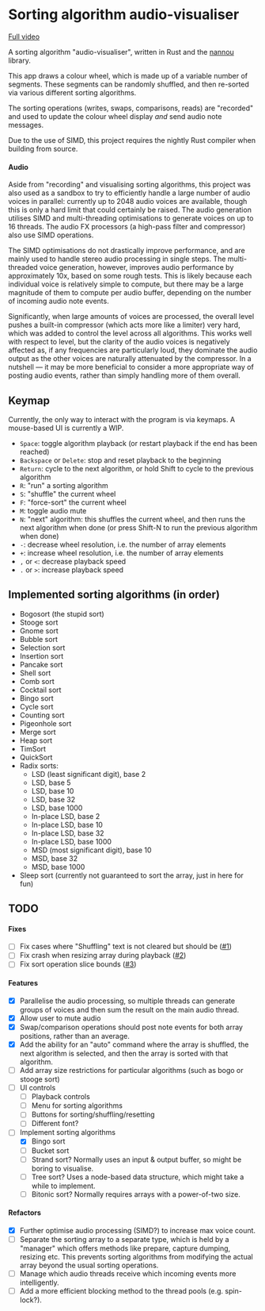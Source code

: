 # Sorting algorithm audio-visualiser

[Full video](https://drive.google.com/file/d/1UTanxeJtD_La77ys0kDYRH2Z_1uQbJi4/view?usp=sharing)

A sorting algorithm "audio-visualiser", written in Rust and the [nannou](https://github.com/nannou-org/nannou) library.

This app draws a colour wheel, which is made up of a variable number of segments. These segments can be randomly shuffled, and then re-sorted via various different sorting algorithms.

The sorting operations (writes, swaps, comparisons, reads) are "recorded" and used to update the colour wheel display *and* send audio note messages.

Due to the use of SIMD, this project requires the nightly Rust compiler when building from source.

#### Audio

Aside from "recording" and visualising sorting algorithms, this project was also used as a sandbox to try to efficiently handle a large number of audio voices in parallel: currently up to 2048 audio voices are available, though this is only a hard limit that could certainly be raised. The audio generation utilises SIMD and multi-threading optimisations to generate voices on up to 16 threads. The audio FX processors (a high-pass filter and compressor) also use SIMD operations.

The SIMD optimisations do not drastically improve performance, and are mainly used to handle stereo audio processing in single steps. The multi-threaded voice generation, however, improves audio performance by approximately 10x, based on some rough tests. This is likely because each individual voice is relatively simple to compute, but there may be a large magnitude of them to compute per audio buffer, depending on the number of incoming audio note events.

Significantly, when large amounts of voices are processed, the overall level pushes a built-in compressor (which acts more like a limiter) very hard, which was added to control the level across all algorithms. This works well with respect to level, but the clarity of the audio voices is negatively affected as, if any frequencies are particularly loud, they dominate the audio output as the other voices are naturally attenuated by the compressor. In a nutshell — it may be more beneficial to consider a more appropriate way of posting audio events, rather than simply handling more of them overall.

## Keymap

Currently, the only way to interact with the program is via keymaps. A mouse-based UI is currently a WIP.

- `Space`: toggle algorithm playback (or restart playback if the end has been reached)
- `Backspace` or `Delete`: stop and reset playback to the beginning
- `Return`: cycle to the next algorithm, or hold Shift to cycle to the previous algorithm
- `R`: "run" a sorting algorithm
- `S`: "shuffle" the current wheel
- `F`: "force-sort" the current wheel
- `M`: toggle audio mute
- `N`: "next" algorithm: this shuffles the current wheel, and then runs the next algorithm when done (or press Shift-N to run the previous algorithm when done)
- `-`: decrease wheel resolution, i.e. the number of array elements
- `+`: increase wheel resolution, i.e. the number of array elements
- `,` or `<`: decrease playback speed
- `.` or `>`: increase playback speed

## Implemented sorting algorithms (in order)

- Bogosort (the stupid sort)
- Stooge sort
- Gnome sort
- Bubble sort
- Selection sort
- Insertion sort
- Pancake sort
- Shell sort
- Comb sort
- Cocktail sort
- Bingo sort
- Cycle sort
- Counting sort
- Pigeonhole sort
- Merge sort
- Heap sort
- TimSort
- QuickSort
- Radix sorts:
    - LSD (least significant digit), base 2
    - LSD, base 5
    - LSD, base 10
    - LSD, base 32
    - LSD, base 1000
    - In-place LSD, base 2
    - In-place LSD, base 10
    - In-place LSD, base 32
    - In-place LSD, base 1000
    - MSD (most significant digit), base 10
    - MSD, base 32
    - MSD, base 1000
- Sleep sort (currently not guaranteed to sort the array, just in here for fun)

## TODO

#### Fixes
- [ ] Fix cases where "Shuffling" text is not cleared but should be ([#1](https://github.com/jamiegibney/sorting_algo_visualiser/issues/1))
- [ ] Fix crash when resizing array during playback ([#2](https://github.com/jamiegibney/sorting_algo_visualiser/issues/2))
- [ ] Fix sort operation slice bounds ([#3](https://github.com/jamiegibney/sorting_algo_visualiser/issues/3))

#### Features
- [x] Parallelise the audio processing, so multiple threads can generate groups of voices and then sum the result on the main audio thread.
- [x] Allow user to mute audio
- [x] Swap/comparison operations should post note events for both array positions, rather than an average.
- [x] Add the ability for an "auto" command where the array is shuffled, the next algorithm is selected, and then the array is sorted with that algorithm.
- [ ] Add array size restrictions for particular algorithms (such as bogo or stooge sort)
- [ ] UI controls
    - [ ] Playback controls
    - [ ] Menu for sorting algorithms
    - [ ] Buttons for sorting/shuffling/resetting
    - [ ] Different font?
- [ ] Implement sorting algorithms
    - [x] Bingo sort
    - [ ] Bucket sort
    - [ ] Strand sort? Normally uses an input & output buffer, so might be boring to visualise.
    - [ ] Tree sort? Uses a node-based data structure, which might take a while to implement.
    - [ ] Bitonic sort? Normally requires arrays with a power-of-two size.

#### Refactors
- [x] Further optimise audio processing (SIMD?) to increase max voice count.
- [ ] Separate the sorting array to a separate type, which is held by a "manager" which offers methods like prepare, capture dumping, resizing etc. This prevents sorting algorithms from modifying the actual array beyond the usual sorting operations.
- [ ] Manage which audio threads receive which incoming events more intelligently.
- [ ] Add a more efficient blocking method to the thread pools (e.g. spin-lock?).
